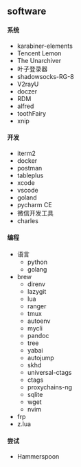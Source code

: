 ## software

#### 系统
-   karabiner-elements
-   Tencent Lemon
-   The Unarchiver
-   叶子登录器
-   shadowsocks-RG-8
-   V2rayU
-   doczer
-   RDM
-   alfred
-   toothFairy
-   xnip

#### 开发
-   iterm2
-   docker
-   postman
-   tableplus
-   xcode
-   vscode
-   goland
-   pycharm CE
-   微信开发工具
-   charles

#### 编程
-   语言
    -   python
    -   golang
-   brew
    -   direnv
    -   lazygit
    -   lua
    -   ranger
    -   tmux
    -   autoenv
    -   mycli
    -   pandoc
    -   tree
    -   yabai
    -   autojump
    -   skhd
    -   universal-ctags
    -   ctags
    -   proxychains-ng
    -   sqlite
    -   wget
    -   nvim
-   frp
-   z.lua



#### 尝试
-   Hammerspoon
